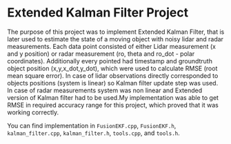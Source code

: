 # Extended Kalman Filter Project

The purpose of this project was to implement Extended Kalman Filter, that is later used to estimate the state of a moving object with noisy lidar and radar measurements. Each data point consisted of either Lidar measurement (x and y position) or radar measurement (ro, theta and ro_dot - polar coordinates). Additionally every pointed had timestamp and groundtruth object position (x,y,x_dot,y_dot), which were used to calculate RMSE (root mean square error). In case of lidar observations directly corresponded to objects positions (system is linear) so Kalman filter update step was used. In case of radar measurements system was non linear and Extended version of Kalman filter had to be used.My implementation was able to get RMSE in required accuracy range for this project, which proved that it was working correctly.

You can find implementation in `FusionEKF.cpp`, `FusionEKF.h`, `kalman_filter.cpp`, `kalman_filter.h`, `tools.cpp`, and `tools.h`.